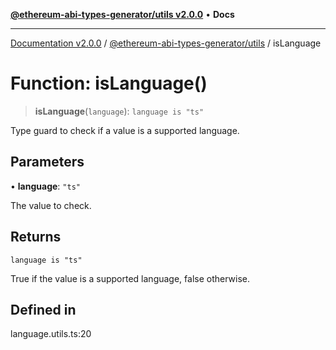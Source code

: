 [**@ethereum-abi-types-generator/utils v2.0.0**](../README.md) • **Docs**

***

[Documentation v2.0.0](../../../packages.md) / [@ethereum-abi-types-generator/utils](../README.md) / isLanguage

# Function: isLanguage()

> **isLanguage**(`language`): `language is "ts"`

Type guard to check if a value is a supported language.

## Parameters

• **language**: `"ts"`

The value to check.

## Returns

`language is "ts"`

True if the value is a supported language, false otherwise.

## Defined in

language.utils.ts:20
